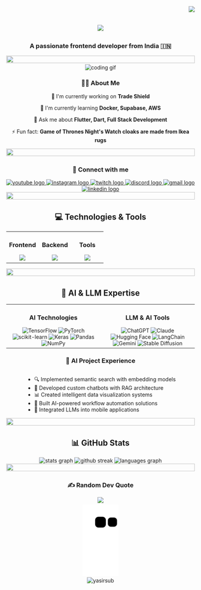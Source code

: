<img align="right" src="https://visitor-badge.laobi.icu/badge?page_id=yasirsub.yasirsub" />

<h1 align="center">
  <img src="https://readme-typing-svg.herokuapp.com/?font=Righteous&size=35&center=true&vCenter=true&width=500&height=70&duration=4000&lines=Hi+There!+👋;+I'm+Yasir+Subhani!;" />
</h1>

<h3 align="center">A passionate frontend developer from India 🇮🇳</h3>

<div align="center">
  <img src="https://i.imgur.com/dBaSKWF.gif" height="20" width="100%">
</div>

<div align="center">
  <img src="https://media.giphy.com/media/qgQUggAC3Pfv687qPC/giphy.gif" width="300" alt="coding gif">
</div>

<div align="center">
  <h3>👨‍💻 About Me</h3>
  
  🔭 I'm currently working on **Trade Shield**
  
  🌱 I'm currently learning **Docker, Supabase, AWS**
  
  💬 Ask me about **Flutter, Dart, Full Stack Development**
  
  ⚡ Fun fact: **Game of Thrones Night's Watch cloaks are made from Ikea rugs**
</div>

<div align="center">
  <img src="https://i.imgur.com/dBaSKWF.gif" height="20" width="100%">
</div>

<h3 align="center">🤝 Connect with me</h3>

<div align="center">
  <a href="https://www.youtube.com/c/@yasirsubhani7236" target="_blank">
    <img src="https://img.shields.io/static/v1?message=Youtube&logo=youtube&label=&color=FF0000&logoColor=white&labelColor=&style=for-the-badge" height="35" alt="youtube logo" />
  </a>
  <a href="https://instagram.com/yasir_subhani" target="_blank">
    <img src="https://img.shields.io/static/v1?message=Instagram&logo=instagram&label=&color=E4405F&logoColor=white&labelColor=&style=for-the-badge" height="35" alt="instagram logo" />
  </a>
  <a href="https://www.twitch.tv/" target="_blank">
    <img src="https://img.shields.io/static/v1?message=Twitch&logo=twitch&label=&color=9146FF&logoColor=white&labelColor=&style=for-the-badge" height="35" alt="twitch logo" />
  </a>
  <a href="https://discord.com/" target="_blank">
    <img src="https://img.shields.io/static/v1?message=Discord&logo=discord&label=&color=7289DA&logoColor=white&labelColor=&style=for-the-badge" height="35" alt="discord logo" />
  </a>
  <a href="mailto:yasir.subhani@gmail.com" target="_blank">
    <img src="https://img.shields.io/static/v1?message=Gmail&logo=gmail&label=&color=D14836&logoColor=white&labelColor=&style=for-the-badge" height="35" alt="gmail logo" />
  </a>
  <a href="https://linkedin.com/in/yasirsubhani" target="_blank">
    <img src="https://img.shields.io/static/v1?message=LinkedIn&logo=linkedin&label=&color=0077B5&logoColor=white&labelColor=&style=for-the-badge" height="35" alt="linkedin logo" />
  </a>
</div>

<div align="center">
  <img src="https://i.imgur.com/dBaSKWF.gif" height="20" width="100%">
</div>

<h2 align="center">💻 Technologies & Tools</h2>

<div align="center">
  <table>
    <tr>
      <td valign="top" width="33%">
        <h3 align="center">Frontend</h3>
        <div align="center">
          <img src="https://skillicons.dev/icons?i=html,css,js,ts,react,flutter,tailwind" />
        </div>
      </td>
      <td valign="top" width="33%">
        <h3 align="center">Backend</h3>
        <div align="center">
          <img src="https://skillicons.dev/icons?i=nodejs,express,firebase,supabase,py" />
        </div>
      </td>
      <td valign="top" width="33%">
        <h3 align="center">Tools</h3>
        <div align="center">
          <img src="https://skillicons.dev/icons?i=git,github,docker,vscode,figma" />
        </div>
      </td>
    </tr>
  </table>
</div>

<div align="center">
  <img src="https://i.imgur.com/dBaSKWF.gif" height="20" width="100%">
</div>

<h2 align="center">🤖 AI & LLM Expertise</h2>

<div align="center">
  <table>
    <tr>
      <td valign="top" width="50%">
        <h3 align="center">AI Technologies</h3>
        <div align="center">
          <img src="https://img.shields.io/badge/TensorFlow-%23FF6F00.svg?style=for-the-badge&logo=TensorFlow&logoColor=white" alt="TensorFlow" />
          <img src="https://img.shields.io/badge/PyTorch-%23EE4C2C.svg?style=for-the-badge&logo=PyTorch&logoColor=white" alt="PyTorch" />
          <img src="https://img.shields.io/badge/scikit--learn-%23F7931E.svg?style=for-the-badge&logo=scikit-learn&logoColor=white" alt="scikit-learn" />
          <img src="https://img.shields.io/badge/Keras-%23D00000.svg?style=for-the-badge&logo=Keras&logoColor=white" alt="Keras" />
          <img src="https://img.shields.io/badge/pandas-%23150458.svg?style=for-the-badge&logo=pandas&logoColor=white" alt="Pandas" />
          <img src="https://img.shields.io/badge/numpy-%23013243.svg?style=for-the-badge&logo=numpy&logoColor=white" alt="NumPy" />
        </div>
      </td>
      <td valign="top" width="50%">
        <h3 align="center">LLM & AI Tools</h3>
        <div align="center">
          <img src="https://img.shields.io/badge/ChatGPT-74aa9c?style=for-the-badge&logo=openai&logoColor=white" alt="ChatGPT" />
          <img src="https://img.shields.io/badge/Claude-5A67D8?style=for-the-badge&logo=anthropic&logoColor=white" alt="Claude" />
          <img src="https://img.shields.io/badge/Hugging_Face-FFD21E?style=for-the-badge" alt="Hugging Face" />
          <img src="https://img.shields.io/badge/LangChain-3178C6?style=for-the-badge" alt="LangChain" />
          <img src="https://img.shields.io/badge/Gemini-8E75B2?style=for-the-badge&logo=google&logoColor=white" alt="Gemini" />
          <img src="https://img.shields.io/badge/Stable_Diffusion-FF9E0F?style=for-the-badge" alt="Stable Diffusion" />
        </div>
      </td>
    </tr>
  </table>
</div>

<div align="center">
  <h3>🧠 AI Project Experience</h3>
  <ul align="left" style="display: inline-block; text-align: left;">
    <li>🔍 Implemented semantic search with embedding models</li>
    <li>🤖 Developed custom chatbots with RAG architecture</li>
    <li>📊 Created intelligent data visualization systems</li>
    <li>🔄 Built AI-powered workflow automation solutions</li>
    <li>📱 Integrated LLMs into mobile applications</li>
  </ul>
</div>

<div align="center">
  <img src="https://i.imgur.com/dBaSKWF.gif" height="20" width="100%">
</div>

<h2 align="center">📊 GitHub Stats</h2>

<div align="center">
  <img src="https://github-readme-stats.vercel.app/api?username=yasirsub&theme=tokyonight&hide_border=true&include_all_commits=false&count_private=true" height="150" alt="stats graph" />
  <img src="https://github-readme-streak-stats.herokuapp.com/?user=yasirsub&theme=tokyonight&hide_border=true" height="150" alt="github streak" />
  <img src="https://github-readme-stats.vercel.app/api/top-langs/?username=yasirsub&theme=tokyonight&hide_border=true&include_all_commits=false&count_private=true&layout=compact" height="150" alt="languages graph" />
</div>

<div align="center">
  <img src="https://i.imgur.com/dBaSKWF.gif" height="20" width="100%">
</div>

<h3 align="center">✍️ Random Dev Quote</h3>

<div align="center">
  <img src="https://quotes-github-readme.vercel.app/api?type=horizontal&theme=radical" />
</div>

<div align="center">
  <img src="https://raw.githubusercontent.com/muhiqsimui/muhiqsimui/output/github-contribution-grid-snake.svg" />
</div>

<div align="center">
  <img src="https://komarev.com/ghpvc/?username=yasirsub&label=Profile%20views&color=0e75b6&style=flat" alt="yasirsub" />
</div>
